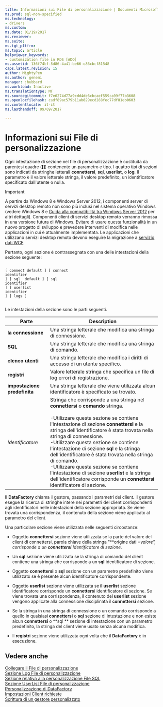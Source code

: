 ```yaml
---
title: Informazioni sui File di personalizzazione | Documenti Microsoft
ms.prod: sql-non-specified
ms.technology:
- drivers
ms.custom: 
ms.date: 01/19/2017
ms.reviewer: 
ms.suite: 
ms.tgt_pltfrm: 
ms.topic: article
helpviewer_keywords:
- customization file in RDS [ADO]
ms.assetid: 136f74bf-8d86-4a41-be66-c86cbcf81548
caps.latest.revision: 15
author: MightyPen
ms.author: genemi
manager: jhubbard
ms.workload: Inactive
ms.translationtype: MT
ms.sourcegitcommit: f7e6274d77a9cdd4de6cbcaef559ca99f77b3608
ms.openlocfilehash: cadf89ac579b11ab829ecd288fec77df81eb0603
ms.contentlocale: it-it
ms.lasthandoff: 09/09/2017

---
```

# <a name="understanding-the-customization-file"></a>Informazioni sui File di personalizzazione
Ogni intestazione di sezione nel file di personalizzazione è costituita da parentesi quadre (**[]**) contenente un parametro e tipo. I quattro tipi di sezioni sono indicati da stringhe letterali **connettersi**, **sql**, **userlist**, o **log**. Il parametro è il valore letterale stringa, il valore predefinito, un identificatore specificato dall'utente o nulla.  
  
> [!IMPORTANT]
>  A partire da Windows 8 e Windows Server 2012, i componenti server di servizi desktop remoto non sono più inclusi nel sistema operativo Windows (vedere Windows 8 e [Guida alla compatibilità tra Windows Server 2012](https://www.microsoft.com/en-us/download/details.aspx?id=27416) per altri dettagli). Componenti client di servizi desktop remoto verranno rimossa in una versione futura di Windows. Evitare di usare questa funzionalità in un nuovo progetto di sviluppo e prevedere interventi di modifica nelle applicazioni in cui è attualmente implementata. Le applicazioni che utilizzano servizi desktop remoto devono eseguire la migrazione a [servizio dati WCF](http://go.microsoft.com/fwlink/?LinkId=199565).  
  
 Pertanto, ogni sezione è contrassegnata con una delle intestazioni della sezione seguente:  
  
```  
  
[ connect default ] [ connect    
identifier   
] [ sql  default ] [ sql    
identifier   
] [ userlist    
identifier   
] [ logs ]  
  
```  
  
 Le intestazioni della sezione sono le parti seguenti.  
  
|Parte|Description|  
|----------|-----------------|  
|**la connessione**|Una stringa letterale che modifica una stringa di connessione.|  
|**SQL**|Una stringa letterale che modifica una stringa di comando.|  
|**elenco utenti**|Una stringa letterale che modifica i diritti di accesso di un utente specifico.|  
|**registri**|Valore letterale stringa che specifica un file di log errori di registrazione.|  
|**impostazione predefinita**|Una stringa letterale che viene utilizzata alcun identificatore è specificato se trovato.|  
|*Identificatore*|Stringa che corrisponde a una stringa nel **connettersi** o **comando** stringa.<br /><br /> -Utilizzare questa sezione se contiene l'intestazione di sezione **connettersi** e la stringa dell'identificatore è stata trovata nella stringa di connessione.<br />-Utilizzare questa sezione se contiene l'intestazione di sezione **sql** e la stringa dell'identificatore è stata trovata nella stringa di comando.<br />-Utilizzare questa sezione se contiene l'intestazione di sezione **userlist** e la stringa dell'identificatore corrisponde un **connettersi** identificatore di sezione.|  
  
 Il **DataFactory** chiama il gestore, passando i parametri dei client. Il gestore esegue la ricerca di stringhe intere nei parametri del client corrispondenti agli identificatori nelle intestazioni della sezione appropriata. Se viene trovata una corrispondenza, il contenuto della sezione viene applicato al parametro del client.  
  
 Una particolare sezione viene utilizzata nelle seguenti circostanze:  
  
-   Oggetto **connettersi** sezione viene utilizzata se la parte del valore del client di connettersi, parola chiave della stringa "**origine dati =***valore*", corrisponde a un **connettersi** Identificatore di sezione*.*  
  
-   Un **sql** sezione viene utilizzata se la stringa di comando del client contiene una stringa che corrisponde a un **sql** identificatore di sezione.  
  
-   Oggetto **connettersi** o **sql** sezione con un parametro predefinito viene utilizzato se è presente alcun identificatore corrispondente.  
  
-   Oggetto **userlist** sezione viene utilizzata se il **userlist** sezione identificatore corrisponde un **connettersi** identificatore di sezione. Se viene trovata una corrispondenza, il contenuto del **userlist** sezione vengono applicate alla connessione disciplinata il **connettersi** sezione.  
  
-   Se la stringa in una stringa di connessione o un comando corrisponde a quello in qualsiasi **connettersi** o **sql** sezione di intestazione e non esiste alcun **connettersi** o **sql ** sezione di intestazione con un parametro predefinito, la stringa del client viene usato senza alcuna modifica.  
  
-   Il **registri** sezione viene utilizzata ogni volta che il **DataFactory** è in esecuzione.  
  
## <a name="see-also"></a>Vedere anche  
 [Collegare il File di personalizzazione](../../../ado/guide/remote-data-service/customization-file-connect-section.md)   
 [Sezione Log File di personalizzazione](../../../ado/guide/remote-data-service/customization-file-logs-section.md)   
 [Sezione relativa alla personalizzazione File SQL](../../../ado/guide/remote-data-service/customization-file-sql-section.md)   
 [Sezione UserList File di personalizzazione](../../../ado/guide/remote-data-service/customization-file-userlist-section.md)   
 [Personalizzazione di DataFactory](../../../ado/guide/remote-data-service/datafactory-customization.md)   
 [Impostazioni Client richieste](../../../ado/guide/remote-data-service/required-client-settings.md)   
 [Scrittura di un gestore personalizzato](../../../ado/guide/remote-data-service/writing-your-own-customized-handler.md)






















